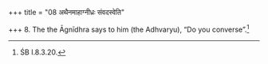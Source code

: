 +++
title = "08 अथैनमाहाग्नीध्रः संवदस्वेति"

+++
8. The the Āgnīdhra says to him (the Adhvaryu), “Do you converse”.[^1]  

[^1]: ŚB I.8.3.20.
